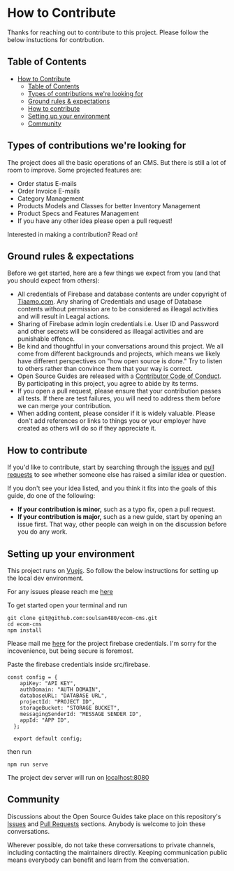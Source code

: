 # How to Contribute

Thanks for reaching out to contribute to this project. Please follow the below instuctions for contrbution.

## Table of Contents

- [How to Contribute](#how-to-contribute)
  - [Table of Contents](#table-of-contents)
  - [Types of contributions we're looking for](#types-of-contributions-were-looking-for)
  - [Ground rules & expectations](#ground-rules--expectations)
  - [How to contribute](#how-to-contribute-1)
  - [Setting up your environment](#setting-up-your-environment)
  - [Community](#community)

## Types of contributions we're looking for

The project does all the basic operations of an CMS. But there is still a lot of room to improve.
Some projected features are:

- Order status E-mails
- Order Invoice E-mails
- Category Management
- Products Models and Classes for better Inventory Management
- Product Specs and Features Management
- If you have any other idea please open a pull request!

Interested in making a contribution? Read on!

## Ground rules & expectations

Before we get started, here are a few things we expect from you (and that you should expect from others):

- All credentials of Firebase and database contents are under copyright of [Tiaamo.com](https://tiaamo.com). Any sharing of Credentials and usage of Database contents without permission are to be considered as illeagal activities and will result in Leagal actions. 
- Sharing of Firebase admin login credentials i.e. User ID and Password and other secrets will be considered as illeagal activities and are punishable offence.
- Be kind and thoughtful in your conversations around this project. We all come from different backgrounds and projects, which means we likely have different perspectives on "how open source is done." Try to listen to others rather than convince them that your way is correct.
- Open Source Guides are released with a [Contributor Code of Conduct](./CODE_OF_CONDUCT.md). By participating in this project, you agree to abide by its terms.
- If you open a pull request, please ensure that your contribution passes all tests. If there are test failures, you will need to address them before we can merge your contribution.
- When adding content, please consider if it is widely valuable. Please don't add references or links to things you or your employer have created as others will do so if they appreciate it.

## How to contribute

If you'd like to contribute, start by searching through the [issues](https://github.com/soulsam480/ecom-cms/issues) and [pull requests](https://github.com/soulsam480/ecom-cms/pulls) to see whether someone else has raised a similar idea or question.

If you don't see your idea listed, and you think it fits into the goals of this guide, do one of the following:

- **If your contribution is minor,** such as a typo fix, open a pull request.
- **If your contribution is major,** such as a new guide, start by opening an issue first. That way, other people can weigh in on the discussion before you do any work.

## Setting up your environment

This project runs on [Vuejs](https://vuejs.org). So follow the below instructions for setting up the local dev environment.

For any issues please reach me [here](mailto:soulsam480@hotmail.com)

To get started open your terminal and run

```
git clone git@github.com:soulsam480/ecom-cms.git
cd ecom-cms
npm install
```
Please mail me [here](mailto:soulsam480@hotmail.com) for the project firebase credentials. I'm sorry for the incovenience, but being secure is foremost.

Paste the firebase credentials inside src/firebase.

```
const config = {
    apiKey: "API KEY",
    authDomain: "AUTH DOMAIN",
    databaseURL: "DATABASE URL",
    projectId: "PROJECT ID",
    storageBucket: "STORAGE BUCKET",
    messagingSenderId: "MESSAGE SENDER ID",
    appId: "APP ID",
  };

  export default config;

```

then run

```
npm run serve
```

The project dev server will run on [localhost:8080](http://localhost:8080)

## Community

Discussions about the Open Source Guides take place on this repository's [Issues](https://github.com/soulsam480/ecom-cms/issues) and [Pull Requests](https://github.com/soulsam480/ecom-cms/pulls) sections. Anybody is welcome to join these conversations.

Wherever possible, do not take these conversations to private channels, including contacting the maintainers directly. Keeping communication public means everybody can benefit and learn from the conversation.

